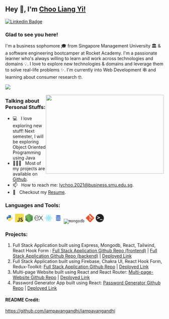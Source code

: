 
## Hey 👋, I'm [Choo Liang Yi!](https://github.com/spiritoftime)

[![Linkedin Badge](https://img.shields.io/badge/-LinkedIn-0e76a8?style=flat-square&logo=Linkedin&logoColor=white)](https://www.linkedin.com/in/choo-liang-yi)


### Glad to see you here! 

I'm a business sophomore 🎓 from Singapore Management University 🏛 & a software engineering bootcamper at Rocket Academy. I'm a passionate learner who's always willing to learn and work across technologies and domains 💡. I love to explore new technologies & domains and leverage them to solve real-life problems ✨. I'm currently into Web Development 🕸️ and learning about consumer research 🤓.



[![](https://gitwar.herokuapp.com/badge?username=iampavangandhi&label=Gitwar%20Profile%20Score&style=for-the-badge&color=0088cc)](https://gitwar.herokuapp.com/)

<img align="right" height="250" width="375" alt="" src="https://raw.githubusercontent.com/iampavangandhi/iampavangandhi/master/gifs/coder.gif" />

### Talking about Personal Stuffs:
- 💻 &nbsp; I love exploring new stuff! Next semester, I will be exploring Object Oriented Programming using Java 
- 👨🏻‍💻 &nbsp; Most of my projects are available on [Github](https://github.com/spiritoftime).
- 📫 &nbsp; How to reach me: lychoo.2021@business.smu.edu.sg.
- 📝 &nbsp; Checkout my [Resume](https://github.com/spiritoftime/spiritoftime/blob/main/Proper_resume%20(3).pdf).





### Languages and Tools:


<code><img height="27" src="https://raw.githubusercontent.com/github/explore/80688e429a7d4ef2fca1e82350fe8e3517d3494d/topics/python/python.png" alt="python"></code>
<code><img height="27" src="https://raw.githubusercontent.com/github/explore/80688e429a7d4ef2fca1e82350fe8e3517d3494d/topics/javascript/javascript.png" alt="javascript"></code>
<code><img height="27" src="https://raw.githubusercontent.com/github/explore/80688e429a7d4ef2fca1e82350fe8e3517d3494d/topics/nodejs/nodejs.png" alt="nodejs"></code>
<code><img height="27" src="https://raw.githubusercontent.com/devicons/devicon/master/icons/express/express-original.svg" alt="expressjs"></code>
<code><img height="27" src="https://raw.githubusercontent.com/github/explore/80688e429a7d4ef2fca1e82350fe8e3517d3494d/topics/react/react.png" alt="react"></code>
<code><img height="27" src="https://raw.githubusercontent.com/github/explore/80688e429a7d4ef2fca1e82350fe8e3517d3494d/topics/sql/sql.png" alt="sql"></code>
<code><img height="27" src="https://encrypted-tbn0.gstatic.com/images?q=tbn%3AANd9GcSTTzPAw-55ssm1Im594xYZ9eRQu2JylrkYLg&usqp=CAU" alt="mongodb"></code>
<code><img height="27" src="https://raw.githubusercontent.com/devicons/devicon/master/icons/git/git-original.svg" alt="git"></code>
<code><img height="27" src="https://raw.githubusercontent.com/github/explore/80688e429a7d4ef2fca1e82350fe8e3517d3494d/topics/terminal/terminal.png" alt="terminal"></code>

<!--
<code><img height="25" src="https://raw.githubusercontent.com/github/explore/80688e429a7d4ef2fca1e82350fe8e3517d3494d/topics/sass/sass.png" alt="sass"></code>
-->

### Projects:
1. Full Stack Application built using Express, Mongodb, React, Tailwind, React Hook Form : [Full Stack Application Github Repo (frontend)](https://github.com/spiritoftime/entertainment-frontend) | [Full Stack Application Github Repo (backend)](https://github.com/spiritoftime/entertainment-backend) | [Deployed Link](https://spiritandtime-movie-app.onrender.com/)
2. Full Stack Application built using Firebase, Chakra UI, React Hook Form, Redux-Toolkit: [Full Stack Application Github Repo](https://github.com/spiritoftime/frontend-mentor-invoice-app) | [Deployed Link](https://spiritoftime.github.io/frontend-mentor-invoice-app/)
3. Multi-page Website built using React and React Router: [Multi-page-Website Github Repo](https://github.com/spiritoftime/frontend-mentor-coffee) | [Deployed Link](https://spiritoftime.github.io/frontend-mentor-coffee/)
4. Password Generator App built using React: [Password Generator Github Repo](https://github.com/spiritoftime/frontend-mentor-password-generator) | [Deployed Link](https://spiritoftime.github.io/frontend-mentor-password-generator/)

#### README Credit:
https://github.com/iampavangandhi/iampavangandhi

